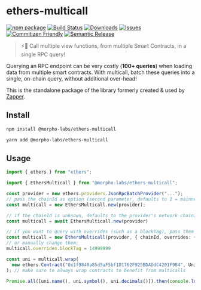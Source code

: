 # ethers-multicall

[![npm package][npm-img]][npm-url]
[![Build Status][build-img]][build-url]
[![Downloads][downloads-img]][downloads-url]
[![Issues][issues-img]][issues-url]
[![Commitizen Friendly][commitizen-img]][commitizen-url]
[![Semantic Release][semantic-release-img]][semantic-release-url]

> ⚡🚀 Call multiple view functions, from multiple Smart Contracts, in a single RPC query!

Querying an RPC endpoint can be very costly (**100+ queries**) when loading data from multiple smart contracts.
With multicall, batch these queries into a single, on-chain query, without additional over-head!

This is the standalone package of the library formerly created & used by [Zapper](https://github.com/Zapper-fi/studio/tree/main/src/multicall).

## Install

```bash
npm install @morpho-labs/ethers-multicall
```

```bash
yarn add @morpho-labs/ethers-multicall
```

## Usage

```typescript
import { ethers } from "ethers";

import { EthersMulticall } from "@morpho-labs/ethers-multicall";

const provider = new ethers.providers.JsonRpcBatchProvider("...");
// pass the chainId as option (second parameter, defaults to 1 = mainnet)
const multicall = new EthersMulticall.new(provider);

// if the chainId is unknown, defaults to the provider's network chainId
const multicall = await EthersMulticall.new(provider)

// if you want to query with overrides (such as a blockTag), pass them as options:
const multicall = new EthersMulticall(provider, { chainId, overrides: { blockTag } })
// or manually change them:
multicall.overrides.blockTag = 14999999

const uni = multicall.wrap(
  new ethers.Contract("0x1f9840a85d5aF5bf1D1762F925BDADdC4201F984", UniswapAbi)
); // make sure to always wrap contracts to benefit from multicalls

Promise.all([uni.name(), uni.symbol(), uni.decimals()]).then(console.log);
```

[build-img]: https://github.com/morpho-labs/ethers-multicall/actions/workflows/release.yml/badge.svg
[build-url]: https://github.com/morpho-labs/ethers-multicall/actions/workflows/release.yml
[downloads-img]: https://img.shields.io/npm/dt/@morpho-labs/ethers-multicall
[downloads-url]: https://www.npmtrends.com/@morpho-labs/ethers-multicall
[npm-img]: https://img.shields.io/npm/v/@morpho-labs/ethers-multicall
[npm-url]: https://www.npmjs.com/package/@morpho-labs/ethers-multicall
[issues-img]: https://img.shields.io/github/issues/morpho-labs/ethers-multicall
[issues-url]: https://github.com/morpho-labs/ethers-multicall/issues
[codecov-img]: https://codecov.io/gh/morpho-labs/ethers-multicall/branch/main/graph/badge.svg
[codecov-url]: https://codecov.io/gh/morpho-labs/ethers-multicall
[semantic-release-img]: https://img.shields.io/badge/%20%20%F0%9F%93%A6%F0%9F%9A%80-semantic--release-e10079.svg
[semantic-release-url]: https://github.com/semantic-release/semantic-release
[commitizen-img]: https://img.shields.io/badge/commitizen-friendly-brightgreen.svg
[commitizen-url]: http://commitizen.github.io/cz-cli/
